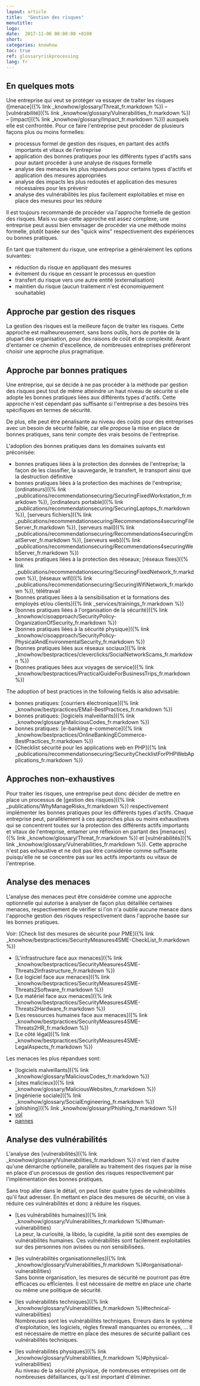 ```yaml
---
layout: article
title:  "Gestion des risques"
menutitle:
logo:
date:  2017-11-06 00:00:00 +0100
short:
categories: knowhow
toc: true
ref: glossaryriskprocessing
lang: fr
---
```


## En quelques mots
Une entreprise qui veut se protéger va essayer de traiter les risques ([menace]({% link _knowhow/glossary/Threat_fr.markdown %}) – [vulnérabilité]({% link _knowhow/glossary/Vulnerabilities_fr.markdown %}) – [impact]({% link _knowhow/glossary/Impact_fr.markdown %})) auxquels elle est confrontée. Pour ce faire l'entreprise peut procéder de plusieurs façons plus ou moins formelles:

* processus formel de gestion des risques, en partant des actifs importants et vitaux de l'entreprise
* application des bonnes pratiques pour les différents types d'actifs sans pour autant procéder à une analyse de risques formelle
* analyse des menaces les plus répandues pour certains types d'actifs et application des mesures appropriées
* analyse des impacts les plus redoutés et application des mesures nécessaires pour les prévenir
* analyse des vulnérabilités les plus facilement exploitables et mise en place des mesures pour les réduire

Il est toujours recommandé de procéder via l'approche formelle de gestion des risques. Mais vu que cette approche est assez complexe, une entreprise peut aussi bien envisager de procéder via une méthode moins formelle, plutôt basée sur des "quick wins" respectivement des expériences ou bonnes pratiques.

En tant que traitement du risque, une entreprise a généralement les options suivantes:

* réduction du risque en appliquant des mesures
* évitement du risque en cessant le processus en question
* transfert du risque vers une autre entité (externalisation)
* maintien du risque (aucun traitement n'est économiquement souhaitable)

## Approche par gestion des risques
La gestion des risques est la meilleure façon de traiter les risques. Cette approche est malheureusement, sans bons outils, hors de portée de la plupart des organisation, pour des raisons de coût et de complexité.
Avant d'entamer ce chemin d'excellence, de nombreuses entreprises préféreront choisir une approche plus pragmatique.

## Approche par bonnes pratiques
Une entreprise, qui se décide à ne pas procéder à la méthode par gestion des risques peut tout de même atteindre un haut niveau de sécurité si elle adopte les bonnes pratiques liées aux différents types d'actifs. Cette approche n'est cependant pas suffisante si l'entreprise a des besoins très spécifiques en termes de sécurité.

De plus, elle peut être pénalisante au niveau des coûts pour des entreprises avec un besoin de sécurité faible, car elle propose la mise en place de bonnes pratiques, sans tenir compte des vrais besoins de l'entreprise.

L'adoption des bonnes pratiques dans les domaines suivants est préconisée:

* bonnes pratiques liées à la protection des données de l'entreprise; la façon de les classifier, la sauvegarde, le transfert, le transport ainsi que la destruction définitive
* bonnes pratiques liées à la protection des machines de l'entreprise; [ordinateurs]({% link _publications/recommendationsecuring/SecuringFixedWorkstation_fr.markdown %}), [ordinateurs portable]({% link _publications/recommendationsecuring/SecuringLaptops_fr.markdown %}), [serveurs fichiers]({% link _publications/recommendationsecuring/Recommendations4securingFileServer_fr.markdown %}), [serveurs mail]({% link _publications/recommendationsecuring/Recommendations4securingEmailServer_fr.markdown %}), [serveurs web]({% link _publications/recommendationsecuring/Recommendations4securingWebServer_fr.markdown %})
* bonnes pratiques liées à la protection des réseaux; [réseaux fixes]({% link _publications/recommendationsecuring/SecuringFixedNetwork_fr.markdown %}), [réseaux wifi]({% link _publications/recommendationsecuring/SecuringWifiNetwork_fr.markdown %}), télétravail
* [bonnes pratiques liées à la sensibilisation et la formations des employés et/ou clients]({% link _services/trainings_fr.markdown %})
* [bonnes pratiques liées à l'organisation de la sécurité]({% link _knowhow/cisoapproach/SecurityPolicy-OrganizationOfSecurity_fr.markdown %})
* [bonnes pratiques liées à la sécurité physique]({% link _knowhow/cisoapproach/SecurityPolicy-PhysicalAndEnvironmentalSecurity_fr.markdown %})
* [bonnes pratiques liées aux réseaux sociaux]({% link _knowhow/bestpractices/cleverclicks/SocialNetworkScams_fr.markdown %})
* [bonnes pratiques liées aux voyages de service]({% link _knowhow/bestpractices/PracticalGuideForBusinessTrips_fr.markdown %})

The adoption of best practices in the following fields is also advisable:

* bonnes pratiques: [courriers électronique]({% link _knowhow/bestpractices/EMail-BestPractices_fr.markdown %})
* bonnes pratiques: [logiciels malveillants]({% link _knowhow/glossary/MaliciousCodes_fr.markdown %})
* bonnes pratiques: [e-banking e-commerce]({% link _knowhow/bestpractices/OnlineBankingECommerce-BestPractices_fr.markdown %})
* [Checklist sécurité pour les applications web en PHP]({% link _publications/recommendationsecuring/SecurityChecklistForPHPWebApplications_fr.markdown %})

## Approches non-exhaustives
Pour traiter les risques, une entreprise peut donc décider de mettre en place un processus de [gestion des risques]({% link _publications/WhyManageRisks_fr.markdown %}) respectivement implémenter les bonnes pratiques pour les différents types d'actifs.
Chaque entreprise peut, parallèlement à ces approches plus ou moins exhaustives qui se concentrent toutes sur la protection des différents actifs importants et vitaux de l'entreprise, entamer une réflexion en partant des [menaces]({% link _knowhow/glossary/Threat_fr.markdown %}) et [vulnérabilités]({% link _knowhow/glossary/Vulnerabilities_fr.markdown %}). Cette approche n'est pas exhaustive et ne doit pas être considérée comme suffisante puisqu'elle ne se concentre pas sur les actifs importants ou vitaux de l'entreprise.

## Analyse des menaces
L'analyse des menaces peut être considérée comme une approche optionnelle qui autorise à analyser de façon plus détaillée certaines menaces, respectivement de vérifier si l'on n'a oublié aucune menace dans l'approche gestion des risques respectivement dans l'approche basée sur les bonnes pratiques.

Voir: [Check list des mesures de sécurité pour PME]({% link _knowhow/bestpractices/SecurityMeasures4SME-CheckList_fr.markdown %})

* [L'infrastructure face aux menaces]({% link _knowhow/bestpractices/SecurityMeasures4SME-Threats2Infrastructure_fr.markdown %})
* [Le logiciel face aux menaces]({% link _knowhow/bestpractices/SecurityMeasures4SME-Threats2Software_fr.markdown %})
* [Le matériel face aux menaces]({% link _knowhow/bestpractices/SecurityMeasures4SME-Threats2Hardware_fr.markdown %})
* [Les ressources humaines face aux menaces]({% link _knowhow/bestpractices/SecurityMeasures4SME-Threats2HR_fr.markdown %})
* [Le côté légal]({% link _knowhow/bestpractices/SecurityMeasures4SME-LegalAspects_fr.markdown %})

Les menaces les plus répandues sont:

* [logiciels malveillants]({% link _knowhow/glossary/MaliciousCodes_fr.markdown %})
* [sites malicieux]({% link _knowhow/glossary/MaliciousWebsites_fr.markdown %})
* [ingénierie sociale]({% link _knowhow/glossary/SocialEngineering_fr.markdown %})
* [phishing]({% link _knowhow/glossary/Phishing_fr.markdown %})
* [vol](-)
* [pannes](-)

## Analyse des vulnérabilités

L'analyse des [vulnerabilités]({% link _knowhow/glossary/Vulnerabilities_fr.markdown %}) n'est rien d'autre qu'une démarche optionelle, parallèle au traitement des risques par la mise en place d'un processus de gestion des risques respectivement par l'implémentation des bonnes pratiques.

Sans trop aller dans le détail, on peut lister quatre types de vulnérabilités qu'il faut adresser. En mettant en place des mesures de sécurité, on vise à réduire ces vulnérabilités et donc à réduire les risques.

* [Les vulnérabilités humaines]({% link _knowhow/glossary/Vulnerabilities_fr.markdown %}#human-vulnerabilities)<br />
  La peur, la curiosité, la libido, la cupidité, la pitié sont des exemples de vulnérabilités humaines. Ces vulnérabilités sont facilement exploitables sur des personnes non avisées ou non sensibilisées.

* [les vulnérabilités organisationnelles]({% link _knowhow/glossary/Vulnerabilities_fr.markdown %}#organisational-vulnerabilities)<br />
  Sans bonne organisation, les mesures de sécurité ne pourront pas être efficaces ou efficientes. Il est nécessaire de mettre en place une charte ou même une politique de sécurité.

* [les vulnérabilités techniques]({% link _knowhow/glossary/Vulnerabilities_fr.markdown %}#technical-vulnerabilities)<br />
  Nombreuses sont les vulnérabilités techniques. Erreurs dans le système d'exploitation, les logiciels, règles firewall manquantes ou erronées, ... Il est nécessaire de mettre en place des mesures de sécurité palliant ces vulnérabilités techniques.

* [les vulnérabilités physiques]({% link _knowhow/glossary/Vulnerabilities_fr.markdown %}#physical-vulnerabilities)<br />
  Au niveau de la sécurité physique, de nombreuses entreprises ont de nombreuses défaillances, qu'il est important d'éliminer.
